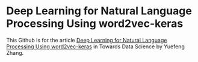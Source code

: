 # Deep Learning for Natural Language Processing Using word2vec-keras

This Github is for the article [Deep Learning for Natural Language Processing Using word2vec-keras](https://medium.com/@zhangyuefeng1/deep-learning-for-natural-language-processing-using-word2vec-keras-d9a240c7bb9d) in Towards Data Science by Yuefeng Zhang.
